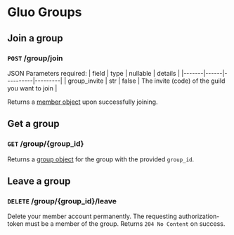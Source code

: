 # Gluo Groups

## Join a group

### `POST` /group/join

JSON Parameters required:
| field | type | nullable | details |
|-------|------|----------|---------|
| group_invite | str | false | The invite (code) of the guild you want to join |

Returns a [member object](/core/objects.md#member-object) upon successfully joining.

## Get a group

### `GET` /group/{group_id}

Returns a [group object](/core/objects.md#group-object) for the group with the provided `group_id`.

## Leave a group

### `DELETE` /group/{group_id}/leave

Delete your member account permanently. The requesting authorization-token must be a member of the group. Returns `204 No Content` on success.
